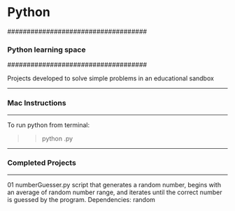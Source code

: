 # Python
####################################
###   Python learning space     ###
####################################

Projects developed to solve simple problems in an educational sandbox

----------------------------------
###     Mac Instructions       ###
----------------------------------
To run python from terminal:
  >> python <scriptname>.py

----------------------------------
###   Completed Projects     ###
----------------------------------
01 numberGuesser.py
    script that generates a random number, begins with an average of random number range, and iterates until the correct number is guessed by the program.
    Dependencies: random
